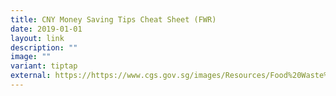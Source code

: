 ```yaml
---
title: CNY Money Saving Tips Cheat Sheet (FWR)
date: 2019-01-01
layout: link
description: ""
image: ""
variant: tiptap
external: https://https://www.cgs.gov.sg/images/Resources/Food%20Waste%20Reduction/money_saving_tips_cheat_sheet_v1_fa_01.jpg
---
```

